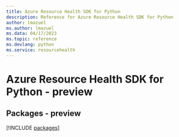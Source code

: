 ```yaml
---
title: Azure Resource Health SDK for Python
description: Reference for Azure Resource Health SDK for Python
author: lmazuel
ms.author: lmazuel
ms.data: 04/17/2023
ms.topic: reference
ms.devlang: python
ms.service: resourcehealth
---
```

# Azure Resource Health SDK for Python - preview
## Packages - preview
[!INCLUDE [packages](resource-health-index.md)]